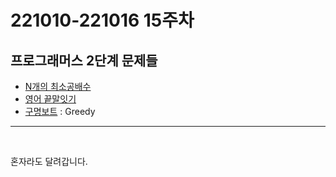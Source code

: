 # 221010-221016 15주차

프로그래머스 2단계 문제들
---
* [N개의 최소공배수](https://school.programmers.co.kr/learn/courses/30/lessons/12953) <br>
* [영어 끝말잇기](https://school.programmers.co.kr/learn/courses/30/lessons/12981?language=python3) <br>
* [구명보트](https://school.programmers.co.kr/learn/courses/30/lessons/42885) : Greedy<br>

---

<br>

혼자라도 달려갑니다. <br>